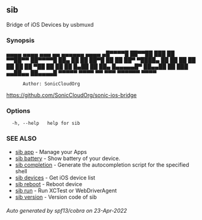 ## sib

Bridge of iOS Devices by usbmuxd

### Synopsis


   ▄▄▄▄      ▄▄▄▄    ▄▄▄   ▄▄   ▄▄▄▄▄▄      ▄▄▄▄
 ▄█▀▀▀▀█    ██▀▀██   ███   ██   ▀▀██▀▀    ██▀▀▀▀█
 ██▄       ██    ██  ██▀█  ██     ██     ██▀
  ▀████▄   ██    ██  ██ ██ ██     ██     ██
      ▀██  ██    ██  ██  █▄██     ██     ██▄
 █▄▄▄▄▄█▀   ██▄▄██   ██   ███   ▄▄██▄▄    ██▄▄▄▄█
  ▀▀▀▀▀      ▀▀▀▀    ▀▀   ▀▀▀   ▀▀▀▀▀▀      ▀▀▀▀

          Author: SonicCloudOrg
https://github.com/SonicCloudOrg/sonic-ios-bridge


### Options

```
  -h, --help   help for sib
```

### SEE ALSO

* [sib app](sib_app.md)	 - Manage your Apps
* [sib battery](sib_battery.md)	 - Show battery of your device.
* [sib completion](sib_completion.md)	 - Generate the autocompletion script for the specified shell
* [sib devices](sib_devices.md)	 - Get iOS device list
* [sib reboot](sib_reboot.md)	 - Reboot device
* [sib run](sib_run.md)	 - Run XCTest or WebDriverAgent
* [sib version](sib_version.md)	 - Version code of sib

###### Auto generated by spf13/cobra on 23-Apr-2022
